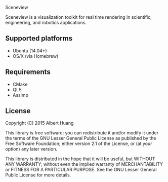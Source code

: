 Sceneview

Sceneview is a visualization toolkit for real time rendering in scientific,
engineering, and robotics applications.

## Supported platforms
- Ubuntu (14.04+)
- OS/X (via Homebrew)

## Requirements
- CMake
- Qt 5
- Assimp

## License
Copyright (C) 2015  Albert Huang

This library is free software; you can redistribute it and/or
modify it under the terms of the GNU Lesser General Public
License as published by the Free Software Foundation; either
version 2.1 of the License, or (at your option) any later version.

This library is distributed in the hope that it will be useful,
but WITHOUT ANY WARRANTY; without even the implied warranty of
MERCHANTABILITY or FITNESS FOR A PARTICULAR PURPOSE.  See the GNU
Lesser General Public License for more details.
